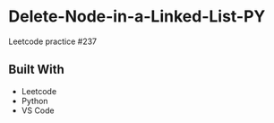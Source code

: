 # Delete-Node-in-a-Linked-List-PY
Leetcode practice #237

## Built With
- Leetcode
- Python
- VS Code
